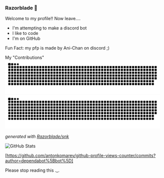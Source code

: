 ### Razorblade 👋

Welcome to my profile!!
Now leave....
- I'm attempting to make a discord bot
- I like to code
- I'm on GitHub

Fun Fact: my pfp is made by Ani-Chan on discord ;)

My "Contributions"
![github contribution grid snake animation](https://raw.githubusercontent.com/platane/platane/output/github-contribution-grid-snake-dark.svg#gh-dark-mode-only)![github contribution grid snake animation](https://raw.githubusercontent.com/platane/platane/output/github-contribution-grid-snake.svg#gh-light-mode-only)


_generated with [Razorblade/snk](https://github.com/Platane/snk)_


![GitHub Stats](https://github-readme-stats.vercel.app/api?username=ItzRazorblade&theme=tokyonight)

[https://github.com/antonkomarev/github-profile-views-counter/commits?author=dependabot%5Bbot%5D]


Please stop reading this ._.

